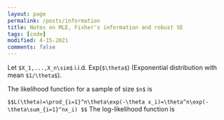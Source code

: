 ```yaml
---
layout: page
permalink: /posts/information
title: Notes on MLE, Fisher's information and robust SE
tags: [code]
modified: 4-15-2021
comments: false
---
```


Let `$X_1,...,X_n\sim$` i.i.d. Exp(`$\theta$`) (Exponential distribution with mean `$1/\theta$`).

The likelihood function for a sample of size `$n$` is  

`$$L(\theta)=\prod_{i=1}^n\theta\exp(-\theta x_i)=\theta^n\exp(-\theta\sum_{i=1}^nx_i) $$`
The log-likelihood function is   
